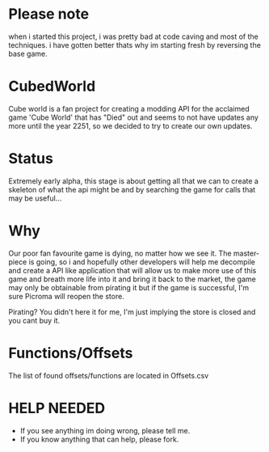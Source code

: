 # Please note
when i started this project, i was pretty bad at code caving and most of the techniques. 
i have gotten better thats why im starting fresh by reversing the base game.

# CubedWorld
Cube world is a fan project for creating a modding API for the acclaimed game 'Cube World' that has "Died" out and seems to not have updates any more until the year 2251, so we decided to try to create our own updates.

Status
======
Extremely early alpha, this stage is about getting all that we can to create a skeleton of what the api might be and by searching the game for calls that may be useful...

Why
======
Our poor fan favourite game is dying, no matter how we see it. The master-piece is going, so i and hopefully other developers will help me decompile and create a API like application that will allow us to make more use of this game and breath more life into it and bring it back to the market, the game may only be obtainable from pirating it but if the game is successful, I'm sure Picroma will reopen the store.

Pirating?
You didn't here it for me, I'm just implying the store is closed and you cant buy it.

Functions/Offsets
======
The list of found offsets/functions are located in Offsets.csv

HELP NEEDED
======
* If you see anything im doing wrong, please tell me.
* If you know anything that can help, please fork.
